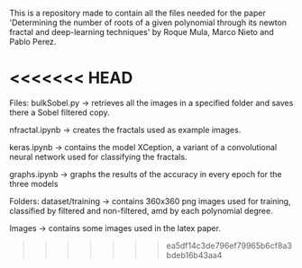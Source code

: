 This is a repository made to contain all the files needed for the paper 'Determining the number of roots of a given polynomial through its newton fractal and deep-learning techniques' by Roque Mula, Marco Nieto and Pablo Perez.

<<<<<<< HEAD
=======
Files:
bulkSobel.py -> retrieves all the images in a specified folder and saves there a Sobel filtered copy.

nfractal.ipynb -> creates the fractals used as example images.

keras.ipynb -> contains the model XCeption, a variant of a convolutional neural network used for classifying the fractals.

graphs.ipynb -> graphs the results of the accuracy in every epoch for the three models


Folders:
dataset/training -> contains 360x360 png images used for training, classified by filtered and non-filtered, amd by each polynomial degree.

Images -> contains some images used in the latex paper.
>>>>>>> ea5df14c3de796ef79965b6cf8a3bdeb16b43aa4
